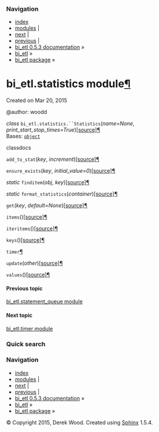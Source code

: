 ### Navigation

-   [index](genindex.md "General Index")
-   [modules](py-modindex.md "Python Module Index") |
-   [next](bi_etl.timer.md "bi_etl.timer module") |
-   [previous](bi_etl.statement_queue.md "bi_etl.statement_queue module") |
-   [bi\_etl 0.5.3 documentation](index.md) »
-   [bi\_etl](modules.md) »
-   [bi\_etl package](bi_etl.md) »

<span id="bi-etl-statistics-module"></span>
bi\_etl.statistics module<a href="#module-bi_etl.statistics" class="headerlink" title="Permalink to this headline">¶</a>
========================================================================================================================

Created on Mar 20, 2015

@author: woodd

 *class* `bi_etl.statistics.``Statistics`<span class="sig-paren">(</span>*name=None*, *print\_start\_stop\_times=True*<span class="sig-paren">)</span><a href="_modules/bi_etl/statistics.md#Statistics" class="reference internal"><span class="viewcode-link">[source]</span></a><a href="#bi_etl.statistics.Statistics" class="headerlink" title="Permalink to this definition">¶</a>  
Bases: <a href="https://docs.python.org/2/library/functions.md#object" class="reference external" title="(in Python v2.7)"><code class="xref py py-class docutils literal">object</code></a>

classdocs

 `add_to_stat`<span class="sig-paren">(</span>*key*, *increment*<span class="sig-paren">)</span><a href="_modules/bi_etl/statistics.md#Statistics.add_to_stat" class="reference internal"><span class="viewcode-link">[source]</span></a><a href="#bi_etl.statistics.Statistics.add_to_stat" class="headerlink" title="Permalink to this definition">¶</a>  

 `ensure_exists`<span class="sig-paren">(</span>*key*, *initial\_value=0*<span class="sig-paren">)</span><a href="_modules/bi_etl/statistics.md#Statistics.ensure_exists" class="reference internal"><span class="viewcode-link">[source]</span></a><a href="#bi_etl.statistics.Statistics.ensure_exists" class="headerlink" title="Permalink to this definition">¶</a>  

 *static* `finditem`<span class="sig-paren">(</span>*obj*, *key*<span class="sig-paren">)</span><a href="_modules/bi_etl/statistics.md#Statistics.finditem" class="reference internal"><span class="viewcode-link">[source]</span></a><a href="#bi_etl.statistics.Statistics.finditem" class="headerlink" title="Permalink to this definition">¶</a>  

 *static* `format_statistics`<span class="sig-paren">(</span>*container*<span class="sig-paren">)</span><a href="_modules/bi_etl/statistics.md#Statistics.format_statistics" class="reference internal"><span class="viewcode-link">[source]</span></a><a href="#bi_etl.statistics.Statistics.format_statistics" class="headerlink" title="Permalink to this definition">¶</a>  

 `get`<span class="sig-paren">(</span>*key*, *default=None*<span class="sig-paren">)</span><a href="_modules/bi_etl/statistics.md#Statistics.get" class="reference internal"><span class="viewcode-link">[source]</span></a><a href="#bi_etl.statistics.Statistics.get" class="headerlink" title="Permalink to this definition">¶</a>  

 `items`<span class="sig-paren">(</span><span class="sig-paren">)</span><a href="_modules/bi_etl/statistics.md#Statistics.items" class="reference internal"><span class="viewcode-link">[source]</span></a><a href="#bi_etl.statistics.Statistics.items" class="headerlink" title="Permalink to this definition">¶</a>  

 `iteritems`<span class="sig-paren">(</span><span class="sig-paren">)</span><a href="_modules/bi_etl/statistics.md#Statistics.iteritems" class="reference internal"><span class="viewcode-link">[source]</span></a><a href="#bi_etl.statistics.Statistics.iteritems" class="headerlink" title="Permalink to this definition">¶</a>  

 `keys`<span class="sig-paren">(</span><span class="sig-paren">)</span><a href="_modules/bi_etl/statistics.md#Statistics.keys" class="reference internal"><span class="viewcode-link">[source]</span></a><a href="#bi_etl.statistics.Statistics.keys" class="headerlink" title="Permalink to this definition">¶</a>  

 `timer`<a href="#bi_etl.statistics.Statistics.timer" class="headerlink" title="Permalink to this definition">¶</a>  

 `update`<span class="sig-paren">(</span>*other*<span class="sig-paren">)</span><a href="_modules/bi_etl/statistics.md#Statistics.update" class="reference internal"><span class="viewcode-link">[source]</span></a><a href="#bi_etl.statistics.Statistics.update" class="headerlink" title="Permalink to this definition">¶</a>  

 `values`<span class="sig-paren">(</span><span class="sig-paren">)</span><a href="_modules/bi_etl/statistics.md#Statistics.values" class="reference internal"><span class="viewcode-link">[source]</span></a><a href="#bi_etl.statistics.Statistics.values" class="headerlink" title="Permalink to this definition">¶</a>  

#### Previous topic

[bi\_etl.statement\_queue module](bi_etl.statement_queue.md "previous chapter")

#### Next topic

[bi\_etl.timer module](bi_etl.timer.md "next chapter")

### Quick search

### Navigation

-   [index](genindex.md "General Index")
-   [modules](py-modindex.md "Python Module Index") |
-   [next](bi_etl.timer.md "bi_etl.timer module") |
-   [previous](bi_etl.statement_queue.md "bi_etl.statement_queue module") |
-   [bi\_etl 0.5.3 documentation](index.md) »
-   [bi\_etl](modules.md) »
-   [bi\_etl package](bi_etl.md) »

© Copyright 2015, Derek Wood. Created using [Sphinx](http://sphinx-doc.org/) 1.5.4.
